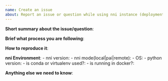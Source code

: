 ```yaml
---
name: Create an issue
about: Report an issue or question while using nni instance (deployment).
---
```

<!-- Please use this template while reporting an issue and provide as much info as possible. Not doing so may result in your bug not being addressed in a timely manner. Thanks!-->

**Short summary about the issue/question**:

**Brief what process you are following**:

<!--deployment related issues
Please fill this for deployment related issues: 
- Operating type: Initial deployment / upgrading / operating etc.
- Brief what deployment process you are following -->

**How to reproduce it**:

<!--Fill the following information if your issue need diagnostic support from the team, as minimally and precisely as possible!-->

**nni Environment**: - nni version: - nni mode(local|pai|remote): - OS: - python version: - is conda or virtualenv used?: - is running in docker?:

**Anything else we need to know**: